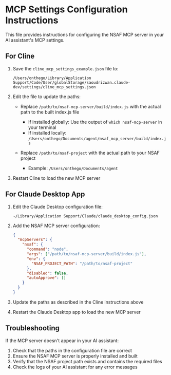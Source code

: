# MCP Settings Configuration Instructions

This file provides instructions for configuring the NSAF MCP server in your AI assistant's MCP settings.

## For Cline

1. Save the `cline_mcp_settings_example.json` file to:
   ```
   /Users/onthego/Library/Application Support/Code/User/globalStorage/saoudrizwan.claude-dev/settings/cline_mcp_settings.json
   ```

2. Edit the file to update the paths:
   - Replace `/path/to/nsaf-mcp-server/build/index.js` with the actual path to the built index.js file
     - If installed globally: Use the output of `which nsaf-mcp-server` in your terminal
     - If installed locally: `/Users/onthego/Documents/agent/nsaf_mcp_server/build/index.js`
   
   - Replace `/path/to/nsaf-project` with the actual path to your NSAF project
     - Example: `/Users/onthego/Documents/agent`

3. Restart Cline to load the new MCP server

## For Claude Desktop App

1. Edit the Claude Desktop configuration file:
   ```
   ~/Library/Application Support/Claude/claude_desktop_config.json
   ```

2. Add the NSAF MCP server configuration:
   ```json
   {
     "mcpServers": {
       "nsaf": {
         "command": "node",
         "args": ["/path/to/nsaf-mcp-server/build/index.js"],
         "env": {
           "NSAF_PROJECT_PATH": "/path/to/nsaf-project"
         },
         "disabled": false,
         "autoApprove": []
       }
     }
   }
   ```

3. Update the paths as described in the Cline instructions above

4. Restart the Claude Desktop app to load the new MCP server

## Troubleshooting

If the MCP server doesn't appear in your AI assistant:

1. Check that the paths in the configuration file are correct
2. Ensure the NSAF MCP server is properly installed and built
3. Verify that the NSAF project path exists and contains the required files
4. Check the logs of your AI assistant for any error messages
